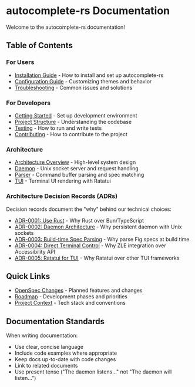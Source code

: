 # autocomplete-rs Documentation

Welcome to the autocomplete-rs documentation!

## Table of Contents

### For Users

- [Installation Guide](user-guide/installation.md) - How to install and set up
  autocomplete-rs
- [Configuration Guide](user-guide/configuration.md) - Customizing themes and
  behavior
- [Troubleshooting](user-guide/troubleshooting.md) - Common issues and solutions

### For Developers

- [Getting Started](development/getting-started.md) - Set up development
  environment
- [Project Structure](development/project-structure.md) - Understanding the
  codebase
- [Testing](development/testing.md) - How to run and write tests
- [Contributing](development/contributing.md) - How to contribute to the project

### Architecture

- [Architecture Overview](architecture/overview.md) - High-level system design
- [Daemon](architecture/daemon.md) - Unix socket server and request handling
- [Parser](architecture/parser.md) - Command buffer parsing and spec matching
- [TUI](architecture/tui.md) - Terminal UI rendering with Ratatui

### Architecture Decision Records (ADRs)

Decision records document the "why" behind our technical choices:

- [ADR-0001: Use Rust](adr/0001-use-rust.md) - Why Rust over Bun/TypeScript
- [ADR-0002: Daemon Architecture](adr/0002-daemon-architecture.md) - Why
  persistent daemon with Unix sockets
- [ADR-0003: Build-time Spec Parsing](adr/0003-build-time-spec-parsing.md) - Why
  parse Fig specs at build time
- [ADR-0004: Direct Terminal Control](adr/0004-direct-terminal-control.md) - Why
  ZLE integration over Accessibility API
- [ADR-0005: Ratatui for TUI](adr/0005-ratatui-for-tui.md) - Why Ratatui over
  other TUI frameworks

## Quick Links

- [OpenSpec Changes](../openspec/changes/) - Planned features and changes
- [Roadmap](../openspec/ROADMAP.md) - Development phases and priorities
- [Project Context](../openspec/project.md) - Tech stack and conventions

## Documentation Standards

When writing documentation:

- Use clear, concise language
- Include code examples where appropriate
- Keep docs up-to-date with code changes
- Link to related documents
- Use present tense ("The daemon listens..." not "The daemon will listen...")
